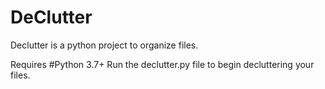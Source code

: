 # DeClutter
Declutter is a python project to organize files.

Requires #Python 3.7+
Run the declutter.py file to begin decluttering your files. 